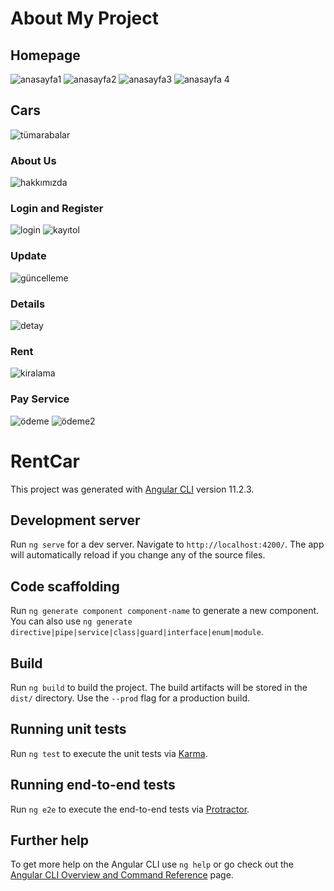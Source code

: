 # About My Project
## Homepage
![anasayfa1](https://user-images.githubusercontent.com/77547100/114069605-d8d91d80-98a7-11eb-9d74-a7effe1eb9c0.png)
![anasayfa2](https://user-images.githubusercontent.com/77547100/114069798-0c1bac80-98a8-11eb-9922-5ebbf40395cf.png)
![anasayfa3](https://user-images.githubusercontent.com/77547100/114069929-2eadc580-98a8-11eb-8c9a-1994ad00268c.png)
![anasayfa 4](https://user-images.githubusercontent.com/77547100/114069940-31a8b600-98a8-11eb-835c-20323eba25b4.png)

## Cars
![tümarabalar](https://user-images.githubusercontent.com/77547100/114070099-5735bf80-98a8-11eb-9916-ea67e68d83a7.png)
### About Us
![hakkımızda](https://user-images.githubusercontent.com/77547100/114070105-57ce5600-98a8-11eb-9c67-8f8b341f5ed5.png)
### Login and Register
![login](https://user-images.githubusercontent.com/77547100/114070109-58ff8300-98a8-11eb-8326-48667a4e6f72.png)
![kayıtol](https://user-images.githubusercontent.com/77547100/114070113-59981980-98a8-11eb-9624-239ef90aac69.png)
### Update
![güncelleme ](https://user-images.githubusercontent.com/77547100/114070118-5ac94680-98a8-11eb-8015-c9655c943363.png)
### Details
![detay](https://user-images.githubusercontent.com/77547100/114070130-5bfa7380-98a8-11eb-9e3f-cff7bf9008f6.png)
### Rent
![kiralama](https://user-images.githubusercontent.com/77547100/114070139-5e5ccd80-98a8-11eb-9c82-4e03980ffda4.png)
### Pay Service
![ödeme](https://user-images.githubusercontent.com/77547100/114070146-5f8dfa80-98a8-11eb-84a9-58cb903ff1be.png)
![ödeme2](https://user-images.githubusercontent.com/77547100/114070151-6157be00-98a8-11eb-8c71-be8e5b58f63c.png)
# RentCar

This project was generated with [Angular CLI](https://github.com/angular/angular-cli) version 11.2.3.

## Development server

Run `ng serve` for a dev server. Navigate to `http://localhost:4200/`. The app will automatically reload if you change any of the source files.

## Code scaffolding

Run `ng generate component component-name` to generate a new component. You can also use `ng generate directive|pipe|service|class|guard|interface|enum|module`.

## Build

Run `ng build` to build the project. The build artifacts will be stored in the `dist/` directory. Use the `--prod` flag for a production build.

## Running unit tests

Run `ng test` to execute the unit tests via [Karma](https://karma-runner.github.io).

## Running end-to-end tests

Run `ng e2e` to execute the end-to-end tests via [Protractor](http://www.protractortest.org/).

## Further help

To get more help on the Angular CLI use `ng help` or go check out the [Angular CLI Overview and Command Reference](https://angular.io/cli) page.
